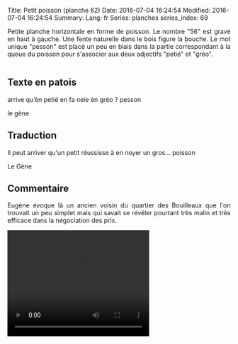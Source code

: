 Title: Petit poisson (planche 62)
Date: 2016-07-04 16:24:54
Modified: 2016-07-04 16:24:54
Summary: 
Lang: fr
Series: planches
series_index: 69

<p style="text-align:justify;">Petite planche horizontale en forme de poisson. Le nombre "56"  est gravé en haut à gauche. Une fente naturelle dans le bois figure la bouche. Le mot unique "pesson" est placé un peu en biais dans la partie correspondant à la queue du poisson pour s'associer aux deux adjectifs "petié" et "gréo".</p>

<figure class="image-block" style="float: center;">
  <img alt="" src="{static}/images/planche_62.png">
  <figcaption style="max-width: 700px"></figcaption>
</figure>


## Texte en patois
arrive qu’èn petié en fa neïe èn gréo ?  pesson

le gène

## Traduction
Il peut arriver qu'un petit réussisse à en noyer un gros…  poisson

Le Gène

## Commentaire
<p style="text-align:justify;">Eugène évoque là un ancien voisin du quartier des Bouilleaux que l'on trouvait un peu simplet mais qui savait se  révéler pourtant très malin et très efficace dans la négociation des prix.</p>


<video width="320" height="240" controls>
  <source src="https://d1njpgd0ygatdn.cloudfront.net/video_62.mp4" type="video/mp4">
</video>
